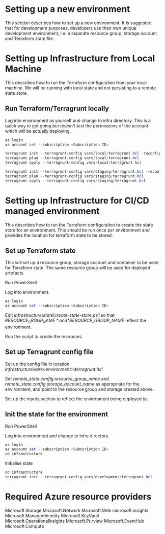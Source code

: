 # Setting up a new environment
This section describes how to set up a new environment. It is suggested that for development purposes, developers use their own unique development environment, i.e. a separate resource group, storage account and Terraform state file.


# Setting up Infrastructure from Local Machine
This describes how to run the Terraform configuration from your local machine. We will be running with local state and not persisting to a remote state store. 

## Run Terraform/Terragrunt locally
Log into environment as yourself and change to infra directory. This is a quick way to get going but doesn't test the permissions of the account which will be actually deploying.

``` PowerShell
az login
az account set --subscription <Subscription ID>
```

``` PowerShell
terragrunt init --terragrunt-config vars/local/terragrunt.hcl -reconfigure
terragrunt plan --terragrunt-config vars/local/terragrunt.hcl
terragrunt apply --terragrunt-config vars/local/terragrunt.hcl
```

``` PowerShell
terragrunt init --terragrunt-config vars/staging/terragrunt.hcl -reconfigure
terragrunt plan --terragrunt-config vars/staging/terragrunt.hcl
terragrunt apply --terragrunt-config vars/staging/terragrunt.hcl
```

# Setting up Infrastructure for CI/CD managed environment
This describes how to run the Terraform configuration to create the state store for an environment. This should be run once per environment and provides the location for terraform state to be stored.

## Set up Terraform state
This will set up a resource group, storage account and container to be used for Terraform state. The same resource group will be used for deployed artefacts.

Run PowerShell

Log into environment.

``` PowerShell
az login
az account set --subscription <Subscription ID>
```

Edit *infrastructure\state\create-state-store.ps1* so that *$RESOURCE_GROUP_NAME* and *$RESOURCE_GROUP_NAME* reflect the environment.

Run the script to create the resources.

## Set up Terragrunt config file
Set up the config file in location *infrastructure\vars\<environment>\terragrunt.hcl*

Set *remote_state.config.resource_group_name* and *remote_state.config.storage_account_name* as appropriate for the environment, and point to the resource group and storage created above.

Set up the *inputs* section to reflect the environment being deployed to.


## Init the state for the environment
Run PowerShell

Log into environment and change to infra directory.

``` PowerShell
az login
az account set --subscription <Subscription ID>
cd infrastructure
```

Initialise state

``` PowerShell
cd infrastructure
terragrunt init --terragrunt-config vars/development/terragrunt.hcl
```


# Required Azure resource providers
Microsoft.Storage
Microsoft.Network
Microsoft.Web
microsoft.insights
Microsoft.ManagedIdentity
Microsoft.KeyVault
Microsoft.OperationalInsights
Microsoft.Purview
Microsoft.EventHub
Microsoft.Compute

